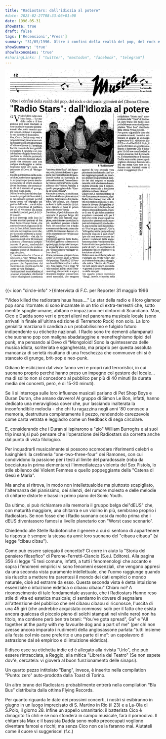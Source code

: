 ```yaml
---
title: "Radiostars: dall'idiozia al potere"
#date: 2025-02-27T08:33:06+01:00
date: 1996-05-31
showDate: true
draft: false
tags: ['Recensioni','Press']
summary: "31/05/1996. Oltre i confini della realtà del pop, del rock e del punk: gli esteti del Cibaou-Cibaou. Intervista di F.C. per Reporter."
showSummary: 'true'
showTaxonomies: 'true'
#sharingLinks: [ "twitter", "mastodon", "facebook", "telegram"]
---
```

![Articolo](featured.png)

{{< icon "circle-info" >}}Intervista di F.C. per Reporter 31 maggio 1996


"Video killed the radiostars haua haua...." Le star della radio e il loro glamour pop sono ritornate: si sono incamate in un trio di extra-terrestri che, sotto mentite spoglie umane, abitano e impazzano nei dintorni di Scandiano. Max, Cico e Dadda sono veri e propri alieni nel panorama musicale locale (sono arrivati in finale all'ultima edizione di Terremoto Rock) non solo. La loro genialità marziana li candida a un probabilissimo e fulgido futuro indipendente su etichette nazionali. I Radio sono tre dementi allampanati che suonano pop con maligna sbadataggine e menefreghismo tipici del punk, ma pensando ai Devo di “Mongoloid!
Sono la quintessenza delle musica idiota, scriteriata e sgangherata, ma proprio per questa assoluta mancanza di serietà risultano di una freschezza che commuove chi si è stancato di grunge, brit-pop e neo-punk.

Odiano le esibizioni dal vivo: fanno veri e propri raid terroristici, in cui suonano proprio perché hanno preso un impegno col gestore del locale... ma di solito non si concedono al pubblico per più di 40 minuti (la durata media dei concenti, però, è di 15-20 minuti).

Se li si interroga sulle loro influenze musicali parlano di Pet Shop Boys e Duran Duran, che amano davvero! Al gruppo di Simon Le Bon, infatti, hanno dedicato una meravigliosa cover che, pur lasciando inalterata la inconfondibile melodia - che chi fu ragazzina negli anni '80 conosce a memoria, destruttura completamente il pezzo, rendendolo carezzevole come carta vetrata e leggiadro come un feedback di sega circolare.

E, considerando che i Duran si ispirarono a "zio" William Burroghs e ai suoi trip insani,si può pensare che l'operazione dei Radiostars sia corretta anche dal punto di vista filologico.

Per inquadrarli musicalmente si possono scomodare riferimenti celebri e lusinghieri: la cretineria "one-two-three-four" dei Ramones, con cui condividono la passione per i testi al limite del paradossale (roba da bocciatura in prima elementare) l'immediatezza violenta del Sex Pistols, lo stile sbilenco dei Violent Femmes e quello poppeggiante della "Catena di Gesù e Maria".

Ma anche si ritrova, in modo non intellettualoide ma piuttosto scapigliato, l'alternanza del pianissimo, dei silenzi, del rumore molesto e delle melodie di chitarre distorte e bassi in primo piano dei Sonic Youth.

Da ultimo, si può richiamare alla memoria il gruppo belga dei"dEUS" che, con maturità maggiore, una chitarra e un violino in più, sembrano proprio i Radiostars. Se non fosse che i Radio suonano così da molto prima che i dEUS diventassero famosi a livello planetario con "Worst case scenario".

Chiedendo alle Stelle Radiofoniche il genere a cui si sentono di appartenere la risposta è sempre la stessa da anni: loro suonano del "cibaou cibaou" (si legge “cibau cibau").

Come può essere spiegato il concetto? Ci corre in aiuto la "Storia del pensiero filosofico" di Perone-Ferretti-Ciancio (S.e.i. Editore). Alla pagina 356 sì legge “È tesi comune, infatti, a tutti i fenomenologi che accanto e sopra i fenomeni empirici vi sono fenomeni essenziali, che vengono appresi da una seconda vista puramente intellettuale, che l'uomo raggiunge quando sia riuscito a mettere tra parentesi il mondo dei dati empirici o mondo naturale, cioè ad estrarre da esso. Questa seconda vista è detta intuizione essenziale o intuizione eidetica o cibaou cibaou"
Chiaro no? A riconoscimento di tale fondamentale assunto, che i Radiostars Hanno reso stile di
vita ed estetica musicale; ci sentiamo in dovere di segnalare all'attenzione del pubblico che nel cibaou cibaou si riconosce, l'uscita di una 45 giri (che andrebbe acquistato commossi solò per il fatto che esista ancora qualcosa di piccolo pieno di solchi stampati nel vinile nero) non ha titolo, ma contiene però ben tre brani: “You've gota spread", Ga" e "All together at the party with my favourite dog and a part of me" (per chi non avesse ancora imparato i rudimenti della anglosassone parlata:"tutti insieme alla festa col mio cane preferito e una parte di me": un capolavoro di astrazione dal sè empirico e di intuizione eidetica).

Il disco esce su etichetta indie ed è allegato alla rivista "Urlo", che può essere rintracciata, a Reggio, alla mitica "Libreria del Teatro" (Se non sapete dov'è, cercatela: vi gioverà al buon funzionamento delle sinapsi).

Un quarto pezzo intitolato "Bang", invece, è inserito nella compilation "Punto: zero" auto-prodotta dalla Toast di Torino.

Un altro brano dei Radiostars probabilmente entrerà nella compilation “Blu Bus” distribuita dalla ottima Flying Records.

Per quanto riguarda le date dei prossimi concerti, i nostri si esibiranno in giugno in un luogo
imprecisato di S. Martino in Rio (il 23) e a La-Ola di S.Polo, il giorno 28. Infine un appello umanitario: il batterista Cico è dimagrito 15 chili e se non sfonderà in campo musicale, farà il pornodivo. Il chitarrista Max e il bassista Dadda sono molto preoccupati vogliono diventare famosi e ricchi; ma senza Cico non ce la faranno mai. Aiutateli come il cuore vi suggerisce! (f.c.)

